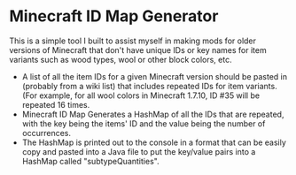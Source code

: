 # Minecraft ID Map Generator

This is a simple tool I built to assist myself in making mods for older versions of Minecraft that don't have unique IDs or key names for item variants such as wood types, wool or other block colors, etc.

- A list of all the item IDs for a given Minecraft version should be pasted in (probably from a wiki list) that includes repeated IDs for item variants. (For example, for all wool colors in Minecraft 1.7.10, ID #35 will be repeated 16 times.
- Minecraft ID Map Generates a HashMap of all the IDs that are repeated, with the key being the items' ID and the value being the number of occurrences.
- The HashMap is printed out to the console in a format that can be easily copy and pasted into a Java file to put the key/value pairs into a HashMap called "subtypeQuantities".

